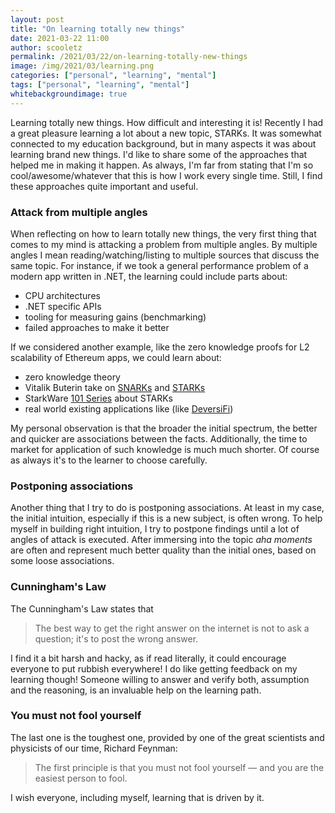```yaml
---
layout: post
title: "On learning totally new things"
date: 2021-03-22 11:00
author: scooletz
permalink: /2021/03/22/on-learning-totally-new-things
image: /img/2021/03/learning.png
categories: ["personal", "learning", "mental"]
tags: ["personal", "learning", "mental"]
whitebackgroundimage: true
---
```


Learning totally new things. How difficult and interesting it is! Recently I had a great pleasure learning a lot about a new topic, STARKs. It was somewhat connected to my education background, but in many aspects it was about learning brand new things. I'd like to share some of the approaches that helped me in making it happen. As always, I'm far from stating that I'm so cool/awesome/whatever that this is how I work every single time. Still, I find these approaches quite important and useful.

### Attack from multiple angles

When reflecting on how to learn totally new things, the very first thing that comes to my mind is attacking a problem from multiple angles. By multiple angles I mean reading/watching/listing to multiple sources that discuss the same topic. For instance, if we took a general performance problem of a modern app written in .NET, the learning could include parts about:

- CPU architectures
- .NET specific APIs
- tooling for measuring gains (benchmarking)
- failed approaches to make it better

If we considered another example, like the zero knowledge proofs for L2 scalability of Ethereum apps, we could learn about:

- zero knowledge theory
- Vitalik Buterin take on [SNARKs](https://vitalik.ca/general/2021/01/26/snarks.html) and [STARKs](https://vitalik.ca/general/2017/11/09/starks_part_1.html)
- StarkWare [101 Series](https://starkware.co/developers-community/stark101-onlinecourse) about STARKs
- real world existing applications like (like [DeversiFi](https://www.deversifi.com))

My personal observation is that the broader the initial spectrum, the better and quicker are associations between the facts. Additionally, the time to market for application of such knowledge is much much shorter. Of course as always it's to the learner to choose carefully.

### Postponing associations

Another thing that I try to do is postponing associations. At least in my case, the initial intuition, especially if this is a new subject, is often wrong. To help myself in building right intuition, I try to postpone findings until a lot of angles of attack is executed. After immersing into the topic _aha moments_ are often and represent much better quality than the initial ones, based on some loose associations.

### Cunningham's Law

The Cunningham's Law states that

> The best way to get the right answer on the internet is not to ask a question; it's to post the wrong answer.

I find it a bit harsh and hacky, as if read literally, it could encourage everyone to put rubbish everywhere! I do like getting feedback  on my learning though! Someone willing to answer and verify both, assumption and the reasoning, is an invaluable help on the learning path.

### You must not fool yourself

The last one is the toughest one, provided by one of the great scientists and physicists of our time, Richard Feynman:

> The first principle is that you must not fool yourself — and you are the easiest person to fool.

I wish everyone, including myself, learning that is driven by it.
